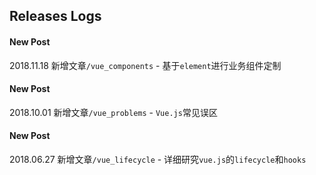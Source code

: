 ## Releases Logs

#### New Post
2018.11.18 新增文章`/vue_components` - 基于`element`进行业务组件定制

#### New Post
2018.10.01 新增文章`/vue_problems` - `Vue.js`常见误区

#### New Post
2018.06.27 新增文章`/vue_lifecycle` - 详细研究`vue.js`的`lifecycle`和`hooks`
